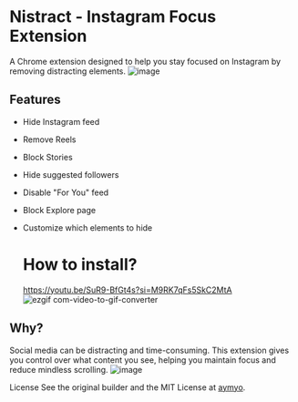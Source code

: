 # Nistract - Instagram Focus Extension

A Chrome extension designed to help you stay focused on Instagram by removing distracting elements.
![image](https://github.com/user-attachments/assets/01072aab-51fc-4500-af2a-37bba7c00088)

## Features

- Hide Instagram feed
- Remove Reels
- Block Stories
- Hide suggested followers
- Disable "For You" feed
- Block Explore page
- Customize which elements to hide

  # How to install?
  https://youtu.be/SuR9-BfGt4s?si=M9RK7qFs5SkC2MtA
![ezgif com-video-to-gif-converter](https://github.com/user-attachments/assets/988dd66c-f775-459a-9ce7-4341eaf4998f)

## Why?

Social media can be distracting and time-consuming. This extension gives you control over what content you see, helping you maintain focus and reduce mindless scrolling.
![image](https://github.com/user-attachments/assets/2570e7c2-59ff-4b5e-9ec4-40f3a8eb54a1)


License
See the original builder and the MIT License at [aymyo](https://github.com/aymyo).
